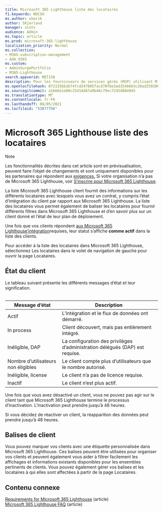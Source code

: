 ```yaml
---
title: Microsoft 365 Lighthouse liste des locataires
f1.keywords: NOCSH
ms.author: sharik
author: SKjerland
manager: scotv
audience: Admin
ms.topic: article
ms.prod: microsoft-365-lighthouse
localization_priority: Normal
ms.collection:
- M365-subscription-management
- Adm_O365
ms.custom:
- AdminSurgePortfolio
- M365-Lighthouse
search.appverid: MET150
description: Pour les fournisseurs de services gérés (MSP) utilisant Microsoft 365 Lighthouse, découvrez la liste des clients.
ms.openlocfilehash: 072135bb1674fcd247005facd70fbe3ad354b663c28ad25920651e6cfe76d13c
ms.sourcegitcommit: a1b66e1e80c25d14d67a9b46c79ec7245d88e045
ms.translationtype: MT
ms.contentlocale: fr-FR
ms.lasthandoff: 08/05/2021
ms.locfileid: "53877756"
---
```

# <a name="microsoft-365-lighthouse-tenant-list-overview"></a>Microsoft 365 Lighthouse liste des locataires

> [!NOTE]
> Les fonctionnalités décrites dans cet article sont en prévisualisation, peuvent faire l’objet de changements et sont uniquement disponibles pour les partenaires qui répondent aux [exigences.](m365-lighthouse-requirements.md) Si votre organisation n’a pas de Microsoft 365 Lighthouse, voir [S’inscrire pour Microsoft 365 Lighthouse](m365-lighthouse-sign-up.md).

La liste Microsoft 365 Lighthouse client fournit des informations sur les différents locataires avec lesquels vous avez un contrat, y compris l’état d’intégration du client par rapport aux Microsoft 365 Lighthouse. La liste des locataires vous permet également de baliser les locataires pour fournir différents filtres dans Microsoft 365 Lighthouse et d’en savoir plus sur un client donné et l’état de leur plan de déploiement.

Une fois que vos clients répondent [aux Microsoft 365 Lighthouse’intégration](m365-lighthouse-requirements.md)requises, leur statut s’affiche **comme actif** dans la liste des clients.

Pour accéder à la liste des  locataires dans Microsoft 365 Lighthouse, sélectionnez Les locataires dans le volet de navigation de gauche pour ouvrir la page Locataires.

## <a name="tenant-status"></a>État du client

Le tableau suivant présente les différents messages d’état et leur signification.<br><br>

| Message d’état | Description |
|--|--|
| Actif | L’intégration et le flux de données ont démarré. |
| In process | Client découvert, mais pas entièrement intégré. |
| Inéligible, DAP | La configuration des privilèges d’administration délégués (DAP) est requise. |
| Nombre d’utilisateurs non éligibles | Le client compte plus d’utilisateurs que le nombre autorisé. |
| Inéligible, license | Le client n’a pas de licence requise. |
| Inactif | Le client n’est plus actif. |

Une fois que vous avez désactivé un client, vous ne pouvez pas agir sur le client tant que Microsoft 365 Lighthouse termine le processus d’inactivation. L’inactivation peut prendre jusqu’à 48 heures.

Si vous décidez de réactiver un client, la réapparition des données peut prendre jusqu’à 48 heures.

## <a name="tenant-tags"></a>Balises de client

Vous pouvez marquer vos clients avec une étiquette personnalisée dans Microsoft 365 Lighthouse. Ces balises peuvent être utilisées pour organiser vos clients et peuvent également vous aider à filtrer facilement les affichages et informations existants disponibles pour les ensembles pertinents de clients. Vous pouvez également gérer vos balises et les locataires à qui elles sont affectées à partir de la page Locataires.

## <a name="related-content"></a>Contenu connexe

[Requirements for Microsoft 365 Lighthouse](m365-lighthouse-requirements.md) (article)\
[Microsoft 365 Lighthouse FAQ](m365-lighthouse-faq.yml) (article)